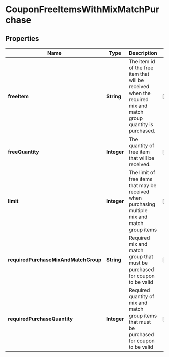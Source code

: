 
# CouponFreeItemsWithMixMatchPurchase

## Properties
Name | Type | Description | Notes
------------ | ------------- | ------------- | -------------
**freeItem** | **String** | The item id of the free item that will be received when the required mix and match group quantity is purchased. |  [optional]
**freeQuantity** | **Integer** | The quantity of free item that will be received. |  [optional]
**limit** | **Integer** | The limit of free items that may be received when purchasing multiple mix and match group items |  [optional]
**requiredPurchaseMixAndMatchGroup** | **String** | Required mix and match group that must be purchased for coupon to be valid |  [optional]
**requiredPurchaseQuantity** | **Integer** | Required quantity of mix and match group items that must be purchased for coupon to be valid |  [optional]



